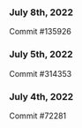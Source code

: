 ### July 8th, 2022

Commit #135926

### July 5th, 2022

Commit #314353


### July 4th, 2022

Commit #72281
